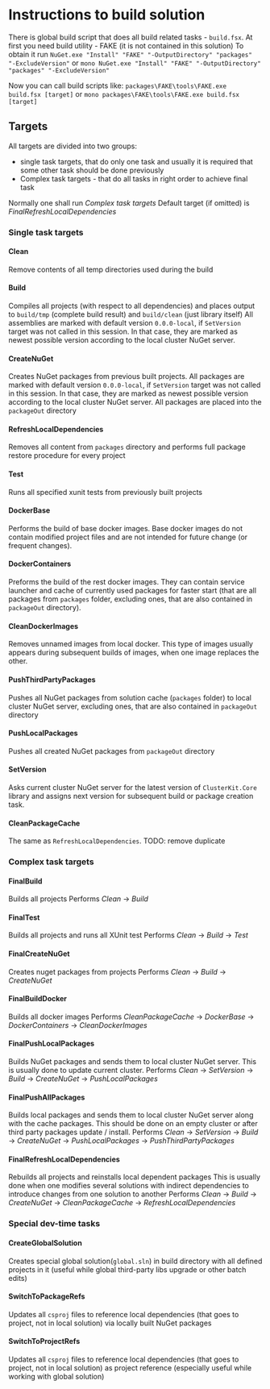 # Instructions to build solution

There is global build script that does all build related tasks - `build.fsx`.
At first you need build utility - FAKE (it is not contained in this solution)
To obtain it run `NuGet.exe "Install" "FAKE" "-OutputDirectory" "packages" "-ExcludeVersion"` or `mono NuGet.exe "Install" "FAKE" "-OutputDirectory" "packages" "-ExcludeVersion"`

Now you can call build scripts like:
`packages\FAKE\tools\FAKE.exe build.fsx [target]` or `mono packages\FAKE\tools\FAKE.exe build.fsx [target]`

## Targets

All targets are divided into two groups:
* single task targets, that do only one task and usually it is required that some other task should be done previously
* Complex task targets - that do all tasks in right order to achieve final task

Normally one shall run *Complex task targets*
Default target (if omitted) is *FinalRefreshLocalDependencies*


### Single task targets

#### Clean
Remove contents of all temp directories used during the build

#### Build
Compiles all projects (with respect to all dependencies) and places output to `build/tmp` (complete build result) and `build/clean` (just library itself)
All assemblies are marked with default version `0.0.0-local`, if `SetVersion` target was not called in this session. In that case, they are marked as newest possible version according to the local cluster NuGet server.

#### CreateNuGet
Creates NuGet packages from previous built projects.
All packages are marked with default version `0.0.0-local`, if `SetVersion` target was not called in this session. In that case, they are marked as newest possible version according to the local cluster NuGet server.
All packages are placed into the `packageOut` directory

#### RefreshLocalDependencies
Removes all content from `packages` directory and performs full package restore procedure for every project

#### Test
Runs all specified xunit tests from previously built projects

#### DockerBase
Performs the build of base docker images. Base docker images do not contain modified project files and are not intended for future change (or frequent changes).

#### DockerContainers
Preforms the build of the rest docker images. They can contain service launcher and cache of currently used packages for faster start (that are all packages from `packages` folder, excluding ones, that are also contained in `packageOut` directory).

#### CleanDockerImages
Removes unnamed images from local docker. This type of images usually appears during subsequent builds of images, when one image replaces the other.

#### PushThirdPartyPackages
Pushes all NuGet packages from solution cache (`packages` folder) to local cluster NuGet server, excluding ones, that are also contained in `packageOut` directory

#### PushLocalPackages
Pushes all created NuGet packages from `packageOut` directory

#### SetVersion
Asks current cluster NuGet server for the latest version of `ClusterKit.Core` library and assigns next version for subsequent build or package creation task.

#### CleanPackageCache
The same as `RefreshLocalDependencies`. TODO: remove duplicate


### Complex task targets

#### FinalBuild
Builds all projects
Performs *Clean* -> *Build*

#### FinalTest
Builds all projects and runs all XUnit test
Performs *Clean* -> *Build* -> *Test*

#### FinalCreateNuGet
Creates nuget packages from projects
Performs *Clean* -> *Build* -> *CreateNuGet*

#### FinalBuildDocker
Builds all docker images
Performs *CleanPackageCache* -> *DockerBase* -> *DockerContainers* -> *CleanDockerImages*

#### FinalPushLocalPackages
Builds NuGet packages and sends them to local cluster NuGet server.
This is usually done to update current cluster.
Performs *Clean* -> *SetVersion* -> *Build* -> *CreateNuGet* -> *PushLocalPackages*

#### FinalPushAllPackages
Builds local packages and sends them to local cluster NuGet server along with the cache packages.
This should be done on an empty cluster or after third party packages update / install.
Performs *Clean* -> *SetVersion* -> *Build* -> *CreateNuGet* -> *PushLocalPackages* -> *PushThirdPartyPackages*

#### FinalRefreshLocalDependencies
Rebuilds all projects and reinstalls local dependent packages
This is usually done when one modifies several solutions with indirect dependencies to introduce changes from one solution to another
Performs *Clean* -> *Build* -> *CreateNuGet* -> *CleanPackageCache* -> *RefreshLocalDependencies*

### Special dev-time tasks

#### CreateGlobalSolution
Creates special global solution(`global.sln`) in build directory with all defined projects in it (useful while global third-party libs upgrade or other batch edits)

#### SwitchToPackageRefs
Updates all `csproj` files to reference local dependencies (that goes to project, not in local solution) via locally built NuGet packages

#### SwitchToProjectRefs
Updates all `csproj` files to reference local dependencies (that goes to project, not in local solution) as project reference (especially useful while working with global solution)
